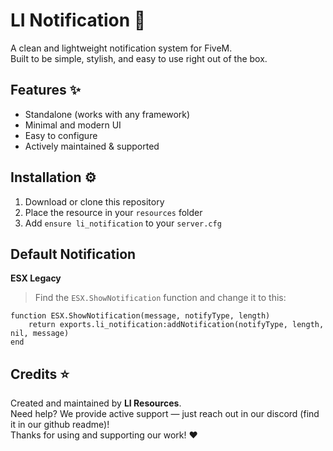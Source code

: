# LI Notification 🔔
A clean and lightweight notification system for FiveM.  
Built to be simple, stylish, and easy to use right out of the box.  

## Features ✨
- Standalone (works with any framework)  
- Minimal and modern UI  
- Easy to configure  
- Actively maintained & supported  

## Installation ⚙️
1. Download or clone this repository  
2. Place the resource in your `resources` folder  
3. Add `ensure li_notification` to your `server.cfg`

## Default Notification
**ESX Legacy**
> Find the `ESX.ShowNotification` function and change it to this:
```
function ESX.ShowNotification(message, notifyType, length)
    return exports.li_notification:addNotification(notifyType, length, nil, message)
end
```

## Credits ⭐
Created and maintained by **LI Resources**.  
Need help? We provide active support — just reach out in our discord (find it in our github readme)!  
Thanks for using and supporting our work! ❤️  
